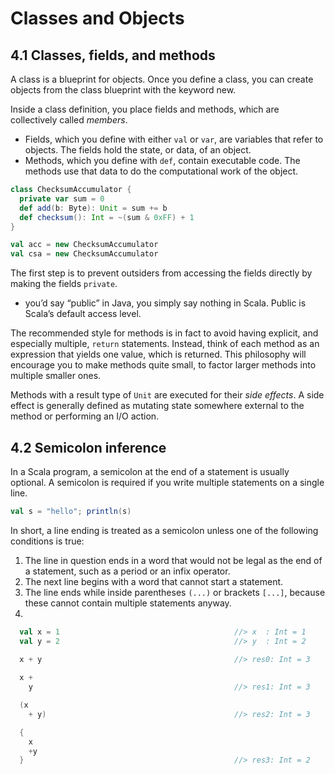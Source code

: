 # Classes and Objects

## 4.1 Classes, fields, and methods

A class is a blueprint for objects. Once you define a class, you can create objects from the class blueprint with the keyword new.

Inside a class definition, you place fields and methods, which are collectively called *members*. 
- Fields, which you define with either `val` or `var`, are variables that refer to objects. The fields hold the state, or data, of an object.
- Methods, which you define with `def`, contain executable code. The methods use that data to do the computational work of the object. 

```scala
class ChecksumAccumulator {
  private var sum = 0
  def add(b: Byte): Unit = sum += b
  def checksum(): Int = ~(sum & 0xFF) + 1
}

val acc = new ChecksumAccumulator
val csa = new ChecksumAccumulator
```

The first step is to prevent outsiders from accessing the fields directly by making the fields `private`.
- you’d say “public” in Java, you simply say nothing in Scala. Public is Scala’s default access level.

The recommended style for methods is in fact to avoid having explicit, and especially multiple, `return` statements. Instead, think of each method as an expression that yields one value, which is returned. This philosophy will encourage you to make methods quite small, to factor larger methods into multiple smaller ones.

Methods with a result type of `Unit` are executed for their *side effects*. A side effect is generally defined as mutating state somewhere external to the method or performing an I/O action.

## 4.2 Semicolon inference

In a Scala program, a semicolon at the end of a statement is usually optional. A semicolon is required if you write multiple statements on a single line.

```scala
val s = "hello"; println(s)
```

In short, a line ending is treated as a semicolon unless one of the following conditions is true:
1. The line in question ends in a word that would not be legal as the end of a statement, such as a period or an infix operator.
2. The next line begins with a word that cannot start a statement.
3. The line ends while inside parentheses `(...)` or brackets `[...]`, because these cannot contain multiple statements anyway.
4. 
```scala
  val x = 1                                       //> x  : Int = 1
  val y = 2                                       //> y  : Int = 2

  x + y                                           //> res0: Int = 3
  
  x +
    y                                             //> res1: Int = 3

  (x
    + y)                                          //> res2: Int = 3

  {
    x
    +y
  }                                               //> res3: Int = 2
```
